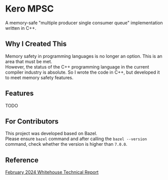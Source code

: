 # Kero MPSC

A memory-safe "multiple producer single consumer queue" implementation written in C++.  

## Why I Created This

Memory safety in programming languages is no longer an option. This is an area that must be met.  
However, the status of the C++ programming language in the current compiler industry is absolute. So I wrote the code in C++, but developed it to meet memory safety features.  

## Features

TODO

## For Contributors

This project was developed based on Bazel.  
Please ensure `bazel` command and after calling the `bazel --version` command, check whether the version is higher than `7.0.0`.  

## Reference

[February 2024 Whitehouse Technical Report](https://www.whitehouse.gov/wp-content/uploads/2024/02/Final-ONCD-Technical-Report.pdf)  
